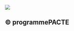 ![](<images/VMC Double Flux en habitat individuel - neuf et rénovation - 6/_page_0_Picture_0.jpeg>)

## © programmePACTE